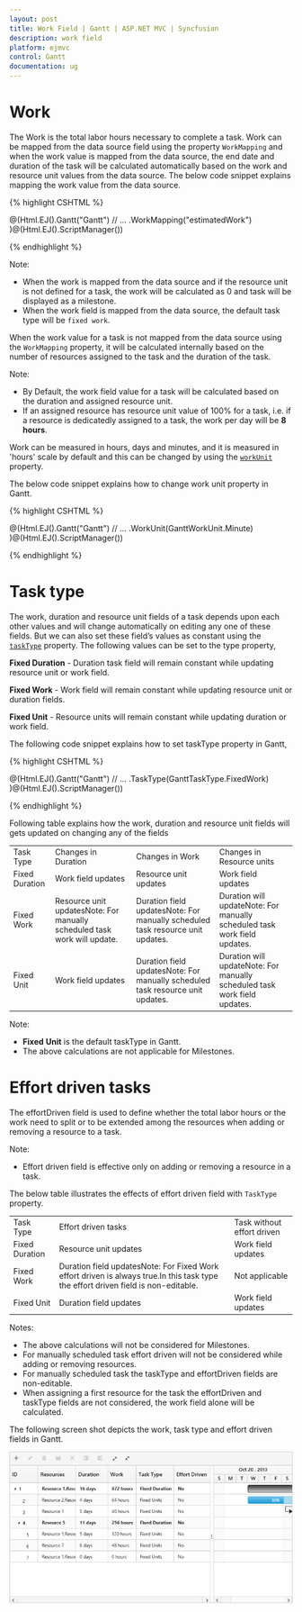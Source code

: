 ```yaml
---
layout: post
title: Work Field | Gantt | ASP.NET MVC | Syncfusion
description: work field
platform: ejmvc
control: Gantt
documentation: ug
---
```


# Work

The Work is the total labor hours necessary to complete a task. Work can be mapped from the data source field using the property `WorkMapping` and when the work value is mapped from the data source, the end date and duration of the task will be calculated automatically based on the work and resource unit values from the data source. 
The below code snippet explains mapping the work value from the data source.

{% highlight CSHTML %}

@(Html.EJ().Gantt("Gantt")
	// ...
	.WorkMapping("estimatedWork")    
)@(Html.EJ().ScriptManager())

{% endhighlight %}

Note: 

* When the work is mapped from the data source and if the resource unit is not defined for a task, the work will be calculated as 0 and task will be displayed as a milestone.
* When the work field is mapped from the data source, the default task type will be `fixed work`.

When the work value for a task is not mapped from the data source using the `WorkMapping` property, it will be calculated internally based on the number of resources assigned to the task and the duration of the task.

Note:	

* By Default, the work field value for a task will be calculated based on the duration and assigned resource unit.
* If an assigned resource has resource unit value of 100% for a task, i.e. if a resource is dedicatedly assigned to a task, the work per day will be __8__ __hours__.

Work can be measured in hours, days and minutes, and it is measured in 'hours' scale by default and this can be changed by using the [`workUnit`](/api/js/ejgantt#members:workunit) property.

The below code snippet explains how to change work unit property in Gantt.

{% highlight CSHTML %}

@(Html.EJ().Gantt("Gantt")
	// ...
	.WorkUnit(GanttWorkUnit.Minute)
)@(Html.EJ().ScriptManager())

{% endhighlight %}

# Task type 

The work, duration and resource unit fields of a task depends upon each other values and will change automatically on editing any one of these fields. But we can also set these field’s values as constant using the [`taskType`](/api/js/ejgantt#members:tasktype) property. The following values can be set to the type property,

**Fixed Duration** - Duration task field will remain constant while updating resource unit or work field.

**Fixed Work**      - Work field will remain constant while updating resource unit or duration fields.

**Fixed Unit**         - Resource units will remain constant while updating duration or work field.

The following code snippet explains how to set taskType property in Gantt,

{% highlight CSHTML %}

@(Html.EJ().Gantt("Gantt")
	// ...
	.TaskType(GanttTaskType.FixedWork)
)@(Html.EJ().ScriptManager())

{% endhighlight %}

Following table explains how the work, duration and resource unit fields will gets updated on changing any of the fields

<table>
<tr>
<td>
Task Type</td><td>
Changes in Duration</td><td>
Changes in Work</td><td>
Changes in Resource units</td></tr>
<tr>
<td>
Fixed Duration</td><td>
Work field updates</td><td>
Resource unit updates</td><td>
Work field updates</td></tr>
<tr>
<td>
Fixed Work</td><td>
Resource unit updatesNote: For manually scheduled task work will update.</td><td>
Duration field updatesNote: For manually scheduled task resource unit updates.</td><td>
Duration will updateNote: For manually scheduled task work field updates.</td></tr>
<tr>
<td>
Fixed Unit</td><td>
Work field updates</td><td>
Duration field updatesNote: For manually scheduled task resource unit updates.</td><td>
Duration will updateNote: For manually scheduled task work field updates.</td></tr>
</table>
Note: 

* __Fixed__ __Unit__ is the default taskType in Gantt.
* The above calculations are not applicable for Milestones.

# Effort driven tasks

The effortDriven field is used to define whether the total labor hours or the work need to split or to be extended among the resources when adding or removing a resource to a task.

Note:

* Effort driven field is effective only on adding or removing a resource in a task.

The below table illustrates the effects of effort driven field with `TaskType` property.

<table>
<tr>
<td>
Task Type</td><td>
Effort driven tasks</td><td>
Task without effort driven</td></tr>
<tr>
<td>
Fixed Duration</td><td>
Resource unit updates</td><td>
Work field updates</td></tr>
<tr>
<td>
Fixed Work</td><td>
Duration field updatesNote: For Fixed Work effort driven is always true.In this task type the effort driven field is non-editable.</td><td>
Not applicable</td></tr>
<tr>
<td>
Fixed Unit</td><td>
Duration field updates</td><td>
Work field updates</td></tr>
</table>
Notes:

* The above calculations will not be considered for Milestones.
* For manually scheduled task effort driven will not be considered while adding or removing resources.
* For manually scheduled task the taskType and effortDriven fields are non-editable.
* When assigning a first resource for the task the effortDriven and taskType fields are not considered, the work field alone will be calculated.

The following screen shot depicts the work, task type and effort driven fields in Gantt.

![](WorkField_images/WorkField_img1.png)
